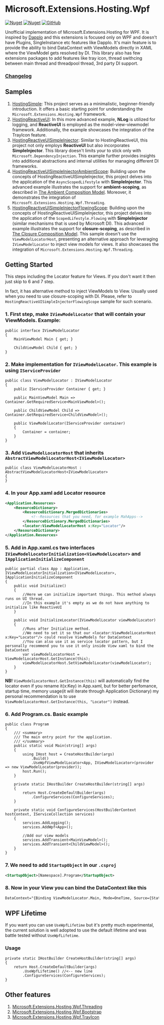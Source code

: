 # Microsoft.Extensions.Hosting.Wpf
[![Nuget](https://img.shields.io/nuget/v/Extensions.Hosting.Wpf?color=ff4081&logo=nuget)](https://www.nuget.org/packages/Extensions.Hosting.Wpf/)
[![Nuget](https://img.shields.io/nuget/dt/Extensions.Hosting.Wpf?color=ff4081&label=nuget%20downloads&logo=nuget)](https://www.nuget.org/packages/Extensions.Hosting.Wpf/)
[![GitHub](https://img.shields.io/github/license/ScarletKuro/Microsoft.Extensions.Hosting.Wpf?color=594ae2&logo=github)](https://github.com/ScarletKuro/Microsoft.Extensions.Hosting.Wpf/blob/main/LICENSE)

Unofficial implementation of Microsoft.Extensions.Hosting for WPF. It is inspired by [Dapplo](https://github.com/dapplo/Dapplo.Microsoft.Extensions.Hosting) and this extensions is focused only on WPF and doesn't have Plugins, SingleInstance etc features like Dapplo. It's main feature is to provide the ability to bind DataContext with ViewModels directly in XAML where the ViewModel gets resolved by DI.
This library also has few extensions packages to add features like tray icon, thread swithcing between main thread and threadpool thread, 3rd party DI support.

### [Changelog](https://github.com/ScarletKuro/Microsoft.Extensions.Hosting.Wpf/blob/main/CHANGELOG.md)

## Samples
1. [HostingSimple](https://github.com/ScarletKuro/Microsoft.Extensions.Hosting.Wpf/tree/main/samples/HostingSimple): This project serves as a minimalistic, beginner-friendly introduction. It offers a basic starting point for understanding the `Microsoft.Extensions.Hosting.Wpf` framework.
2. [HostingReactiveUI](https://github.com/ScarletKuro/Microsoft.Extensions.Hosting.Wpf/tree/main/samples/HostingReactiveUI): In this more advanced example, **NLog** is utilized for logging, and **ReactiveUI** is employed as the model-view-viewmodel framework. Additionally, the example showcases the integration of the TrayIcon feature.
3. [HostingReactiveUISimpleInjector](https://github.com/ScarletKuro/Microsoft.Extensions.Hosting.Wpf/tree/main/samples/HostingReactiveUISimpleInjector): Similar to HostingReactiveUI, this project not only employs **ReactiveUI** but also incorporates **SimpleInjector**. This library doesn't limits your to stick only with `Microsoft.DependencyInjection`. This example further provides insights into additional abstractions and internal utilities for managing different DI frameworks.
4. [HostingReactiveUISimpleInjectorAmbientScope](https://github.com/ScarletKuro/Microsoft.Extensions.Hosting.Wpf/tree/main/samples/HostingReactiveUISimpleInjectorAmbientScope): Building upon the concepts of HostingReactiveUISimpleInjector, this project delves into the application of the `AsyncScopedLifestyle` with **SimpleInjector**. This advanced example illustrates the support for **ambient-scoping**, as described in [The Ambient Composition Model](https://blogs.cuttingedge.it/steven/posts/2019/ambient-composition-model/). Moreover, it demonstrates the integration of `Microsoft.Extensions.Hosting.Wpf.Threading`.
5. [HostingReactiveUISimpleInjectorFlowingScope](https://github.com/ScarletKuro/Microsoft.Extensions.Hosting.Wpf/tree/main/samples/HostingReactiveUISimpleInjectorFlowingScope): Building upon the concepts of HostingReactiveUISimpleInjector, this project delves into the application of the `ScopedLifestyle.Flowing` with **SimpleInjector** (similar mechanisms that is used by Microsoft DI). This advanced example illustrates the support for **closure-scoping**, as described in [The Closure Composition Model](https://blogs.cuttingedge.it/steven/posts/2019/closure-composition-model/). This sample doesn't use the `ViewModelLocatorHost`, presenting an alternative approach for leveraging `IViewModelLocator` to inject view models for views. It also showcases the integration of `Microsoft.Extensions.Hosting.Wpf.Threading`.

## Getting Started
This steps including the Locator feature for Views. If you don't want it then just skip to 6 and 7 step.

In fact, it has alternative method to inject ViewModels to View. Usually used when you need to use closure-scoping with DI. Please, refer to `HostingReactiveUISimpleInjectorFlowingScope` sample for such scenario.
### 1. First step, make `IViewModelLocator` that will contain your ViewModels. Example:
```CSharp
public interface IViewModelLocator
{
    MainViewModel Main { get; }

    ChildViewModel Child { get; }
}
```
### 2. Make implementation for `IViewModelLocator`. This example is using `IServiceProvider`
```CSharp
public class ViewModelLocator : IViewModelLocator
{
    public IServiceProvider Container { get; }

    public MainViewModel Main => Container.GetRequiredService<MainViewModel>();

    public ChildViewModel Child => Container.GetRequiredService<ChildViewModel>();

    public ViewModelLocator(IServiceProvider container)
    {
        Container = container;
    }
}
```
### 3. Add `ViewModelLocatorHost` that inherits `AbstractViewModelLocatorHost<IViewModelLocator>`
```CSharp
public class ViewModelLocatorHost : AbstractViewModelLocatorHost<IViewModelLocator>
{
}
```
### 4. In your App.xaml add Locator resource
```XML
<Application.Resources>
    <ResourceDictionary>
        <ResourceDictionary.MergedDictionaries>
            <!--Resources that you need, for example MahApps-->
        </ResourceDictionary.MergedDictionaries>
        <locator:ViewModelLocatorHost x:Key="Locator"/>
    </ResourceDictionary>
</Application.Resources>
```
### 5. Add in App.xaml.cs two interfaces `IViewModelLocatorInitialization<ViewModelLocator>` and `IApplicationInitializeComponent`
```CSharp
public partial class App : Application, IViewModelLocatorInitialization<IViewModelLocator>, IApplicationInitializeComponent
{
    public void Initialize()
    {
        //Here we can initialize important things. This method always runs on UI thread. 
        //In this example it's empty as we do not have anything to initialize like ReactiveUI
    }
	
    public void InitializeLocator(IViewModelLocator viewModelLocator)
    {
        //Runs after Initialize method.
        //We need to set it so that our <locator:ViewModelLocatorHost x:Key="Locator"/> could resolve ViewModels for DataContext
        //You can also use it as service locator pattern, but I personally recommend you to use it only inside View xaml to bind the DataContext
        var viewModelLocatorHost = ViewModelLocatorHost.GetInstance(this);
        viewModelLocatorHost.SetViewModelLocator(viewModelLocator);
    }
}
```
**NB!** `ViewModelLocatorHost.GetInstance(this)` will automatically find the locator even if you rename it(x:Key) in App.xaml, but for better perfomance, startup time, memory usage(it will iterate through Application Dictionary) my personal recommendation is to use `ViewModelLocatorHost.GetInstance(this, "Locator")` instead.
### 6. Add Program.cs. Basic example
```CSharp
public class Program
{
	/// <summary>
	/// The main entry point for the application.
	/// </summary>
	public static void Main(string[] args)
	{
		using IHost host = CreateHostBuilder(args)
			.Build()
			.UseWpfViewModelLocator<App, IViewModelLocator>(provider => new ViewModelLocator(provider));
		host.Run();
	}

	private static IHostBuilder CreateHostBuilder(string[] args)
	{
		return Host.CreateDefaultBuilder(args)
			.ConfigureServices(ConfigureServices);
	}

	private static void ConfigureServices(HostBuilderContext hostContext, IServiceCollection services)
	{
		services.AddLogging();
		services.AddWpf<App>();

		//Add our view models
		services.AddTransient<MainViewModel>();
		services.AddTransient<ChildViewModel>();
	}
}
```

### 7. We need to add `StartupObject` in our `.csproj`
```Xml
<StartupObject>[Namespace].Program</StartupObject>
```
### 8. Now in your View you can bind the DataContext like this
```Xml
DataContext="{Binding ViewModelLocator.Main, Mode=OneTime, Source={StaticResource Locator}}"
```

## WPF Lifetime
If you want you can use `UseWpfLifetime` but it's pretty much experimental, the current solution is well adopted to use the default lifetime and was battle tested without `UseWpfLifetime`.
### Usage
```CSharp
private static IHostBuilder CreateHostBuilder(string[] args)
{
	return Host.CreateDefaultBuilder(args)
		.UseWpfLifetime() //<-- new line
		.ConfigureServices(ConfigureServices);
}
```


## Other features
1. [Microsoft.Extensions.Hosting.Wpf.Threading](https://github.com/ScarletKuro/Microsoft.Extensions.Hosting.Wpf/blob/main/docs/Threading.md)
2. [Microsoft.Extensions.Hosting.Wpf.Bootstrap](https://github.com/ScarletKuro/Microsoft.Extensions.Hosting.Wpf/blob/main/docs/Bootstrap.md)
3. [Microsoft.Extensions.Hosting.Wpf.TrayIcon](https://github.com/ScarletKuro/Microsoft.Extensions.Hosting.Wpf/blob/main/docs/TrayIcon.md)
